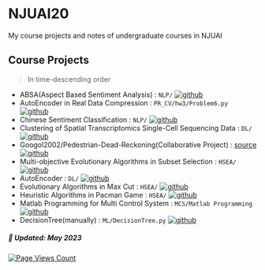 # NJUAI20
My course projects and notes of undergraduate courses in NJUAI  

## Course Projects  
>In time-descending order
* ABSA(Aspect Based Sentiment Analysis) : `NLP/`  [![github](https://img.shields.io/badge/time-2023--05-9cf)](https://github.com/time-2023--05-9cf)
* AutoEncoder in Real Data Compression : `PR_CV/hw3/Problem6.py` [![github](https://img.shields.io/badge/time-2023--05-9cf)](https://github.com/time-2023--05-9cf)
* Chinese Sentiment Classification : `NLP/`  [![github](https://img.shields.io/badge/time-2023--03-9cf)](https://github.com/time-2023--03-9cf)
* Clustering of Spatial Transcriptomics Single-Cell Sequencing Data : `DL/`  [![github](https://img.shields.io/badge/time-2023--01-9cf)](https://github.com/time-2023--01-9cf)
* Googol2002/Pedestrian-Dead-Reckoning(Collaborative Project) : [source](https://github.com/Googol2002/Pedestrian-Dead-Reckoning)  [![github](https://img.shields.io/badge/time-2022--12-9cf)](https://github.com/time-2022--12-9cf)
* Multi-objective Evolutionary Algorithms in Subset Selection : `HSEA/` [![github](https://img.shields.io/badge/time-2022--12-9cf)](https://github.com/time-2022--12-9cf)
* AutoEncoder : `DL/` [![github](https://img.shields.io/badge/time-2022--11-9cf)](https://github.com/time-2022--11-9cf)
* Evolutionary Algorithms in Max Cut : `HSEA/`  [![github](https://img.shields.io/badge/time-2022--11-9cf)](https://github.com/time-2022--11-9cf)
* Heuristic Algorithms in Pacman Game : `HSEA/`  [![github](https://img.shields.io/badge/time-2022--10-9cf)](https://github.com/time-2022--10-9cf)
* Matlab Programming for Multi Control System : `MCS/Matlab Programming`  [![github](https://img.shields.io/badge/time-2022--09-9cf)](https://github.com/time-2022--09-9cf)
* DecisionTree(manually) : `ML/DecisionTree.py`  [![github](https://img.shields.io/badge/time-2022--04-9cf)](https://github.com/time-2022--04-9cf)

  
 
##### 📅 Updated: May 2023
[![Page Views Count](https://badges.toozhao.com/badges/01GYHDTSQX9KXBYG96T2V35KPH/green.svg)](https://badges.toozhao.com/stats/01GYHDTSQX9KXBYG96T2V35KPH "Get your own page views count badge on badges.toozhao.com")

